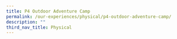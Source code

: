 ```yaml
---
title: P4 Outdoor Adventure Camp
permalink: /our-experiences/physical/p4-outdoor-adventure-camp/
description: ""
third_nav_title: Physical
---
```

